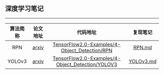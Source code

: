 ## 深度学习笔记
--------------------

|算法简称|论文地址|代码地址|复现笔记|
|:---:|:---:|:---:|:---:|
|RPN|[arxiv](https://arxiv.org/pdf/1703.06283)|[TensorFlow2.0-Examples/4-Object_Detection/RPN](https://github.com/YunYang1994/TensorFlow2.0-Examples/tree/master/4-Object_Detection/RPN)|[RPN.md](https://github.com/YunYang1994/Easy-Deep-Learning/blob/master/RPN.md)
|YOLOv3|[arxiv](http://arxiv.org/abs/1804.02767)|[TensorFlow2.0-Examples/4-Object_Detection/YOLOV3](https://github.com/YunYang1994/TensorFlow2.0-Examples/tree/master/4-Object_Detection/YOLOV3)|[YOLOv3.md](https://github.com/YunYang1994/Easy-Deep-Learning/blob/master/YOLOv3.md)
